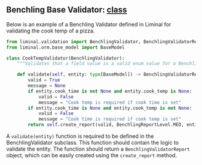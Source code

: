 ## Benchling Base Validator: [class](https://github.com/dynotx/liminal-orm/blob/main/liminal/validation/__init__.py)

Below is an example of a Benchling Validator defined in Liminal for validating the cook temp of a pizza.

```python
from liminal.validation import BenchlingValidator, BenchlingValidatorReport, BenchlingReportLevel
from liminal.orm.base_model import BaseModel

class CookTempValidator(BenchlingValidator):
    """Validates that a field value is a valid enum value for a Benchling entity"""

    def validate(self, entity: type[BaseModel]) -> BenchlingValidatorReport:
        valid = True
        message = None
        if entity.cook_time is not None and entity.cook_temp is None:
            valid = False
            message = "Cook temp is required if cook time is set"
        if entity.cook_time is None and entity.cook_temp is not None:
            valid = False
            message = "Cook time is required if cook temp is set"
        return self.create_report(valid, BenchlingReportLevel.MED, entity, message)
```

A `validate(entity)` function is required to be defined in the BenchlingValidator subclass. This function should contain the logic to validate the entity. The function should return a `BenchlingValidatorReport` object, which can be easily created using the `create_report` method.
